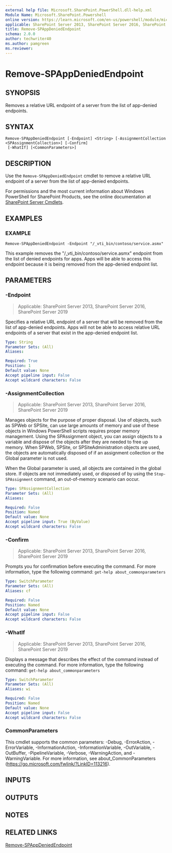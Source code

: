 ```yaml
---
external help file: Microsoft.SharePoint.PowerShell.dll-help.xml
Module Name: Microsoft.SharePoint.Powershell
online version: https://learn.microsoft.com/en-us/powershell/module/microsoft.sharepoint.powershell/remove-spappdeniedendpoint
applicable: SharePoint Server 2013, SharePoint Server 2016, SharePoint Server 2019
title: Remove-SPAppDeniedEndpoint
schema: 2.0.0
author: techwriter40
ms.author: pamgreen
ms.reviewer:
---
```


# Remove-SPAppDeniedEndpoint

## SYNOPSIS
Removes a relative URL endpoint of a server from the list of app-denied endpoints.

## SYNTAX

```
Remove-SPAppDeniedEndpoint [-Endpoint] <String> [-AssignmentCollection <SPAssignmentCollection>] [-Confirm]
 [-WhatIf] [<CommonParameters>]
```

## DESCRIPTION
Use the `Remove-SPAppDeniedEndpoint` cmdlet to remove a relative URL endpoint of a server from the list of app-denied endpoints.

For permissions and the most current information about Windows PowerShell for SharePoint Products, see the online documentation at [SharePoint Server Cmdlets](https://learn.microsoft.com/powershell/sharepoint/sharepoint-server/sharepoint-server-cmdlets).

## EXAMPLES

### EXAMPLE
```
Remove-SPAppDeniedEndpoint -Endpoint "/_vti_bin/contoso/service.asmx"
```

This example removes the "/_vti_bin/contoso/service.asmx" endpoint from the list of denied endpoints for apps.
Apps will be able to access this endpoint because it is being removed from the app-denied endpoint list.

## PARAMETERS

### -Endpoint

> Applicable: SharePoint Server 2013, SharePoint Server 2016, SharePoint Server 2019

Specifies a relative URL endpoint of a server that will be removed from the list of app-denied endpoints.
Apps will not be able to access relative URL endpoints of a server that exist in the app-denied endpoint list.

```yaml
Type: String
Parameter Sets: (All)
Aliases:

Required: True
Position: 1
Default value: None
Accept pipeline input: False
Accept wildcard characters: False
```

### -AssignmentCollection

> Applicable: SharePoint Server 2013, SharePoint Server 2016, SharePoint Server 2019

Manages objects for the purpose of proper disposal.
Use of objects, such as SPWeb or SPSite, can use large amounts of memory and use of these objects in Windows PowerShell scripts requires proper memory management.
Using the SPAssignment object, you can assign objects to a variable and dispose of the objects after they are needed to free up memory.
When SPWeb, SPSite, or SPSiteAdministration objects are used, the objects are automatically disposed of if an assignment collection or the Global parameter is not used.

When the Global parameter is used, all objects are contained in the global store.
If objects are not immediately used, or disposed of by using the `Stop-SPAssignment` command, an out-of-memory scenario can occur.

```yaml
Type: SPAssignmentCollection
Parameter Sets: (All)
Aliases:

Required: False
Position: Named
Default value: None
Accept pipeline input: True (ByValue)
Accept wildcard characters: False
```

### -Confirm

> Applicable: SharePoint Server 2013, SharePoint Server 2016, SharePoint Server 2019

Prompts you for confirmation before executing the command.
For more information, type the following command: `get-help about_commonparameters`

```yaml
Type: SwitchParameter
Parameter Sets: (All)
Aliases: cf

Required: False
Position: Named
Default value: None
Accept pipeline input: False
Accept wildcard characters: False
```

### -WhatIf

> Applicable: SharePoint Server 2013, SharePoint Server 2016, SharePoint Server 2019

Displays a message that describes the effect of the command instead of executing the command.
For more information, type the following command: `get-help about_commonparameters`

```yaml
Type: SwitchParameter
Parameter Sets: (All)
Aliases: wi

Required: False
Position: Named
Default value: None
Accept pipeline input: False
Accept wildcard characters: False
```

### CommonParameters
This cmdlet supports the common parameters: -Debug, -ErrorAction, -ErrorVariable, -InformationAction, -InformationVariable, -OutVariable, -OutBuffer, -PipelineVariable, -Verbose, -WarningAction, and -WarningVariable. For more information, see about_CommonParameters (https://go.microsoft.com/fwlink/?LinkID=113216).

## INPUTS

## OUTPUTS

## NOTES

## RELATED LINKS

[Remove-SPAppDeniedEndpoint](Remove-SPAppDeniedEndpoint.md)

